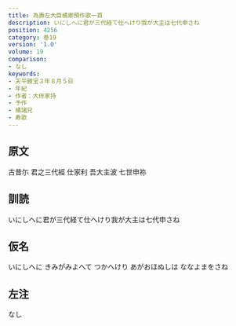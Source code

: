 ```yaml
---
title: 為壽左大臣橘卿預作歌一首
description: いにしへに君が三代経て仕へけり我が大主は七代申さね
position: 4256
category: 巻19
version: '1.0'
volume: 19
comparison:
- なし
keywords:
- 天平勝宝３年８月５日
- 年紀
- 作者：大伴家持
- 予作
- 橘諸兄
- 寿歌
---
```


## 原文

古昔尓 君之三代經 仕家利 吾大主波 七世申祢

## 訓読

いにしへに君が三代経て仕へけり我が大主は七代申さね

## 仮名

いにしへに きみがみよへて つかへけり あがおほぬしは ななよまをさね

## 左注

なし
